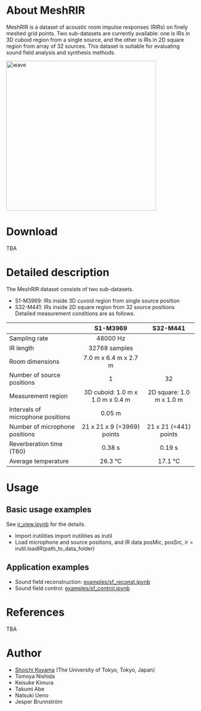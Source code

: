 # About MeshRIR
MeshRIR is a dataset of acoustic room impulse responses (RIRs) on finely meshed grid points. Two sub-datasets are currently available: one is IRs in 3D cuboid region from a single source, and the other is IRs in 2D square region from array of 32 sources. This dataset is suitable for evaluating sound field analysis and synthesis methods.

<img src="./img/wave.gif" alt="wave" width="400">

# Download 
TBA

# Detailed description
The MeshRIR dataset consists of two sub-datasets. 
- S1-M3969: IRs inside 3D cuvoid region from single source position
- S32-M441: IRs inside 2D square region from 32 source positions
Detailed measurement conditions are as follows.


|  | S1-M3969 | S32-M441 |
| :---- | :----: | :----: |
| Sampling rate | 48000 Hz ||
| IR length | 32768 samples ||
| Room dimensions | 7.0 m x 6.4 m x 2.7 m ||
| Number of source positions | 1 | 32 |
| Measurement region | 3D cuboid: 1.0 m x 1.0 m x 0.4 m | 2D square: 1.0 m x 1.0 m |
| Intervals of microphone positions | 0.05 m ||
| Number of microphone positions | 21 x 21 x 9 (=3969) points | 21 x 21 (=441) points |
| Reverberation time (T60) |  0.38 s | 0.19 s |
| Average temperature | 26.3 °C  | 17.1 °C |


# Usage
## Basic usage examples
See [ir_view.ipynb](https://github.com/sh01k/MeshRIR/blob/main/ir_view.ipynb) for the details.
- Import irutilities
    import irutilities as irutil
- Load microphone and source positions, and IR data
    posMic, posSrc, ir = irutil.loadIR(path_to_data_folder)

## Application examples
- Sound field reconstruction: [examples/sf_reconst.ipynb](https://github.com/sh01k/MeshRIR/blob/main/example/sf_reconst.ipynb)
- Sound field control: [examples/sf_control.ipynb](https://github.com/sh01k/MeshRIR/blob/main/example/sf_control.ipynb)

# References
TBA

# Author
- [Shoichi Koyama](https://www.sh01.org) (The University of Tokyo, Tokyo, Japan)
- Tomoya Nishida
- Keisuke Kimura
- Takumi Abe
- Natsuki Ueno
- Jesper Brunnström
 
